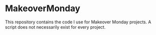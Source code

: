 # MakeoverMonday
 This repository contains the code I use for Makeover Monday projects. A script does not necessarily exist for every project.
